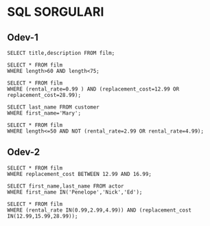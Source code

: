 # SQL SORGULARI 

## Odev-1
```
SELECT title,description FROM film;
```

```
SELECT * FROM film
WHERE length>60 AND length<75;
```

```
SELECT * FROM film
WHERE (rental_rate=0.99 ) AND (replacement_cost=12.99 OR replacement_cost=28.99);
```

```
SELECT last_name FROM customer
WHERE first_name='Mary';
```

```
SELECT * FROM film
WHERE length<=50 AND NOT (rental_rate=2.99 OR rental_rate=4.99);
```
## Odev-2

```
SELECT * FROM film
WHERE replacement_cost BETWEEN 12.99 AND 16.99;
```

```
SELECT first_name,last_name FROM actor
WHERE first_name IN('Penelope','Nick','Ed');
```

```
SELECT * FROM film
WHERE (rental_rate IN(0.99,2.99,4.99)) AND (replacement_cost IN(12.99,15.99,28.99));
```